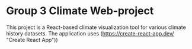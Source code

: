 # Group 3 Climate Web-project

This project is a React-based climate visualization tool for various climate history datasets. The application uses (https://create-react-app.dev/ "Create React App"))
